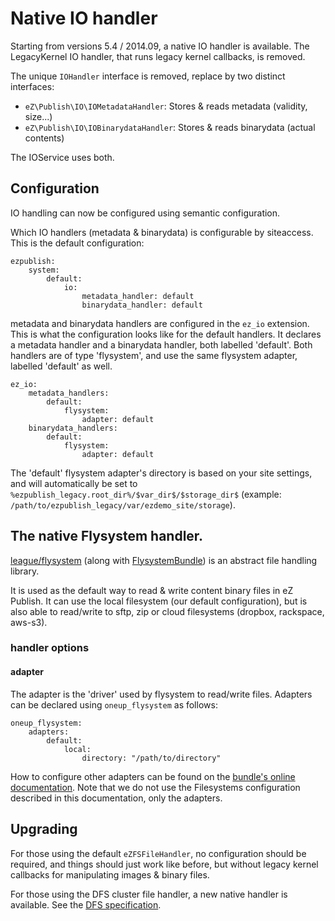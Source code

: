 # Native IO handler

Starting from versions 5.4 / 2014.09, a native IO handler is available. The LegacyKernel IO handler, that runs legacy
kernel callbacks, is removed.

The unique `IOHandler` interface is removed, replace by two distinct interfaces:
- `eZ\Publish\IO\IOMetadataHandler`: Stores & reads metadata (validity, size...)
- `eZ\Publish\IO\IOBinarydataHandler`: Stores & reads binarydata (actual contents)

The IOService uses both.

## Configuration
IO handling can now be configured using semantic configuration.

Which IO handlers (metadata & binarydata) is configurable by siteaccess. This is the default configuration:
```
ezpublish:
    system:
        default:
            io:
                metadata_handler: default
                binarydata_handler: default
```

metadata and binarydata handlers are configured in the `ez_io` extension. This is what the configuration looks like for the default handlers. It declares a metadata handler and a binarydata handler, both labelled 'default'. Both handlers are of type 'flysystem', and use the same flysystem adapter, labelled 'default' as well.

```
ez_io:
    metadata_handlers:
        default:
            flysystem:
                adapter: default
    binarydata_handlers:
        default:
            flysystem:
                adapter: default
```

The 'default' flysystem adapter's directory is based on your site settings, and will automatically be set to `%ezpublish_legacy.root_dir%/$var_dir$/$storage_dir$` (example: `/path/to/ezpublish_legacy/var/ezdemo_site/storage`).

## The native Flysystem handler.
[league/flysystem](flysystem.thephpleague.com) (along with [FlysystemBundle](https://github.com/1up-lab/OneupFlysystemBundle/)) is an abstract file handling library.

It is used as the default way to read & write content binary files in eZ Publish. It can use the local filesystem (our default configuration), but is also able to read/write to sftp, zip or cloud filesystems (dropbox, rackspace, aws-s3).

### handler options
#### adapter
The adapter is the 'driver' used by flysystem to read/write files. Adapters can be declared using `oneup_flysystem` as
follows:
```
oneup_flysystem:
    adapters:
        default:
            local:
                directory: "/path/to/directory"
```

How to configure other adapters can be found on the [bundle's online documentation](https://github.com/1up-lab/OneupFlysystemBundle/blob/master/Resources/doc/index.md#step3-configure-your-filesystems). Note that we do not use the Filesystems configuration described in this documentation, only the adapters.

## Upgrading
For those using the default `eZFSFileHandler`, no configuration should be required, and things should just work like before, but without legacy kernel callbacks for manipulating images & binary files.

For those using the DFS cluster file handler, a new native handler is available. See the [DFS specification](doc/specifications/io/legacy_dfs_cluster.md).
